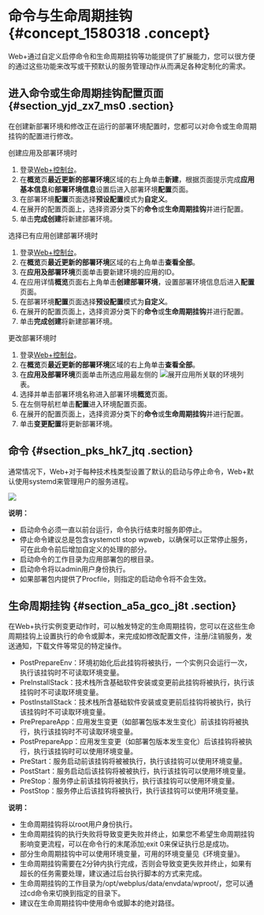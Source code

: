 # 命令与生命周期挂钩 {#concept_1580318 .concept}

Web+通过自定义启停命令和生命周期挂钩等功能提供了扩展能力，您可以很方便的通过这些功能来改写或干预默认的服务管理动作从而满足各种定制化的需求。

## 进入命令或生命周期挂钩配置页面 {#section_yjd_zx7_ms0 .section}

在创建新部署环境和修改正在运行的部署环境配置时，您都可以对命令或生命周期挂钩的配置进行修改。

创建应用及部署环境时

1.  登录[Web+控制台](https://webplus.console.aliyun.com)。
2.  在**概览**页**最近更新的部署环境**区域的右上角单击**新建**，根据页面提示完成**应用基本信息**和**部署环境信息**设置后进入部署环境**配置**页面。
3.  在部署环境**配置**页面选择**预设配置**模式为**自定义**。
4.  在展开的配置页面上，选择资源分类下的**命令**或**生命周期挂钩**并进行配置。
5.  单击**完成创建**将新建部署环境。

选择已有应用创建部署环境时

1.  登录[Web+控制台](https://webplus.console.aliyun.com)。
2.  在**概览**页**最近更新的部署环境**区域的右上角单击**查看全部**。
3.  在**应用及部署环境**页面单击要新建环境的应用的ID。
4.  在应用详情**概览**页面右上角单击**创建部署环境**，设置部署环境信息后进入**配置**页面。
5.  在部署环境**配置**页面选择**预设配置**模式为**自定义**。
6.  在展开的配置页面上，选择资源分类下的**命令**或**生命周期挂钩**并进行配置。
7.  单击**完成创建**将新建部署环境。

更改部署环境时

1.  登录[Web+控制台](https://webplus.console.aliyun.com)。
2.  在**概览**页**最近更新的部署环境**区域的右上角单击**查看全部**。
3.  在**应用及部署环境**页面单击所选应用最左侧的 ![](http://static-aliyun-doc.oss-cn-hangzhou.aliyuncs.com/assets/img/163212/156514845447117_zh-CN.png)展开应用所关联的环境列表。
4.  选择并单击部署环境名称进入部署环境**概览**页面。
5.  在左侧导航栏单击**配置**进入环境配置页面。
6.  在展开的配置页面上，选择资源分类下的**命令**或**生命周期挂钩**并进行配置。
7.  单击**变更配置**将更新部署环境。

## 命令 {#section_pks_hk7_jtq .section}

通常情况下，Web+对于每种技术栈类型设置了默认的启动与停止命令，Web+默认使用systemd来管理用户的服务进程。

![](http://static-aliyun-doc.oss-cn-hangzhou.aliyuncs.com/assets/img/1253418/156514845554624_zh-CN.png)

**说明：** 

-   启动命令必须一直以前台运行，命令执行结束时服务即停止。
-   停止命令建议总是包含systemctl stop wpweb，以确保可以正常停止服务，可在此命令前后增加自定义的处理的部分。
-   启动命令的工作目录为应用部署包的根目录。
-   启动命令将以admin用户身份执行。
-   如果部署包内提供了Procfile，则指定的启动命令将不会生效。

## 生命周期挂钩 {#section_a5a_gco_j8t .section}

在Web+执行实例变更动作时，可以触发特定的生命周期挂钩，您可以在这些生命周期挂钩上设置执行的命令或脚本，来完成如修改配置文件，注册/注销服务，发送通知，下载文件等常见的特定操作。

-   PostPrepareEnv：环境初始化后此挂钩将被执行，一个实例只会运行一次，执行该挂钩时不可读取环境变量。
-   PreInstallStack：技术栈所含基础软件安装或变更前此挂钩将被执行，执行该挂钩时不可读取环境变量。
-   PostInstallStack：技术栈所含基础软件安装或变更前后挂钩将被执行，执行该挂钩时不可读取环境变量。
-   PrePrepareApp：应用发生变更（如部署包版本发生变化）前该挂钩将被执行，执行该挂钩时不可读取环境变量。
-   PostPrepareApp：应用发生变更（如部署包版本发生变化）后该挂钩将被执行，执行该挂钩时可以使用环境变量。
-   PreStart：服务启动前该挂钩将被被执行，执行该挂钩可以使用环境变量。
-   PostStart：服务启动后该挂钩将被被执行，执行该挂钩可以使用环境变量。
-   PreStop：服务停止前该挂钩将被执行，执行该挂钩可以使用环境变量。
-   PostStop：服务停止后该挂钩将被执行，执行该挂钩可以使用环境变量。

**说明：** 

-   生命周期挂钩将以root用户身份执行。
-   生命周期挂钩的执行失败将导致变更失败并终止，如果您不希望生命周期挂钩影响变更流程，可以在命令行的末尾添加;exit 0来保证执行总是成功。
-   部分生命周期挂钩中可以使用环境变量，可用的环境变量见《环境变量》。
-   生命周期挂钩需要在2分钟内执行完成，否则会导致变更失败并终止，如果有超长的任务需要处理，建议通过后台执行脚本的方式来完成。
-   生命周期挂钩的工作目录为/opt/webplus/data/envdata/wproot/，您可以通过cd命令来切换到指定的目录下。
-   建议在生命周期挂钩中使用命令或脚本的绝对路径。

